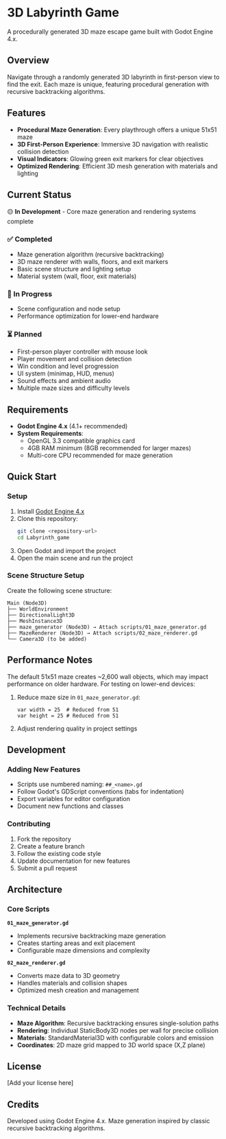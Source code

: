 # 3D Labyrinth Game

A procedurally generated 3D maze escape game built with Godot Engine 4.x.

## Overview

Navigate through a randomly generated 3D labyrinth in first-person view to find the exit. Each maze is unique, featuring procedural generation with recursive backtracking algorithms.

## Features

- **Procedural Maze Generation**: Every playthrough offers a unique 51x51 maze
- **3D First-Person Experience**: Immersive 3D navigation with realistic collision detection  
- **Visual Indicators**: Glowing green exit markers for clear objectives
- **Optimized Rendering**: Efficient 3D mesh generation with materials and lighting

## Current Status

🟡 **In Development** - Core maze generation and rendering systems complete

### ✅ Completed
- Maze generation algorithm (recursive backtracking)
- 3D maze renderer with walls, floors, and exit markers
- Basic scene structure and lighting setup
- Material system (wall, floor, exit materials)

### 🔄 In Progress  
- Scene configuration and node setup
- Performance optimization for lower-end hardware

### ⏳ Planned
- First-person player controller with mouse look
- Player movement and collision detection
- Win condition and level progression
- UI system (minimap, HUD, menus)
- Sound effects and ambient audio
- Multiple maze sizes and difficulty levels

## Requirements

- **Godot Engine 4.x** (4.1+ recommended)
- **System Requirements**: 
  - OpenGL 3.3 compatible graphics card
  - 4GB RAM minimum (8GB recommended for larger mazes)
  - Multi-core CPU recommended for maze generation

## Quick Start

### Setup
1. Install [Godot Engine 4.x](https://godotengine.org/download)
2. Clone this repository:
   ```bash
   git clone <repository-url>
   cd Labyrinth_game
   ```
3. Open Godot and import the project
4. Open the main scene and run the project

### Scene Structure Setup
Create the following scene structure:
```
Main (Node3D)
├── WorldEnvironment
├── DirectionalLight3D  
├── MeshInstance3D
├── maze_generator (Node3D) → Attach scripts/01_maze_generator.gd
├── MazeRenderer (Node3D) → Attach scripts/02_maze_renderer.gd  
└── Camera3D (to be added)
```

## Performance Notes

The default 51x51 maze creates ~2,600 wall objects, which may impact performance on older hardware. For testing on lower-end devices:

1. Reduce maze size in `01_maze_generator.gd`:
   ```gdscript
   var width = 25  # Reduced from 51
   var height = 25 # Reduced from 51
   ```

2. Adjust rendering quality in project settings

## Development

### Adding New Features
- Scripts use numbered naming: `##_<name>.gd`
- Follow Godot's GDScript conventions (tabs for indentation)
- Export variables for editor configuration
- Document new functions and classes

### Contributing
1. Fork the repository
2. Create a feature branch
3. Follow the existing code style
4. Update documentation for new features
5. Submit a pull request

## Architecture

### Core Scripts

**`01_maze_generator.gd`**
- Implements recursive backtracking maze generation
- Creates starting areas and exit placement
- Configurable maze dimensions and complexity

**`02_maze_renderer.gd`** 
- Converts maze data to 3D geometry
- Handles materials and collision shapes
- Optimized mesh creation and management

### Technical Details
- **Maze Algorithm**: Recursive backtracking ensures single-solution paths
- **Rendering**: Individual StaticBody3D nodes per wall for precise collision
- **Materials**: StandardMaterial3D with configurable colors and emission
- **Coordinates**: 2D maze grid mapped to 3D world space (X,Z plane)

## License

[Add your license here]

## Credits

Developed using Godot Engine 4.x. Maze generation inspired by classic recursive backtracking algorithms.